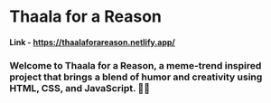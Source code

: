 
# Thaala for a Reason
#### Link - https://thaalaforareason.netlify.app/
### Welcome to Thaala for a Reason, a meme-trend inspired project that brings a blend of humor and creativity using HTML, CSS, and JavaScript. 🥁✨
